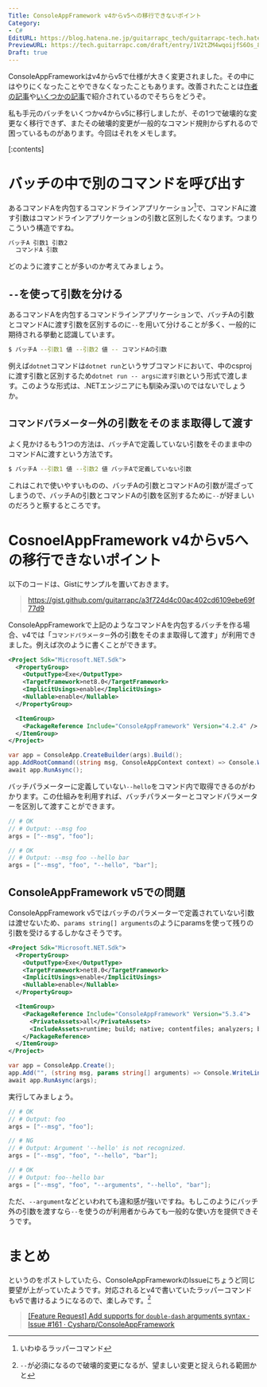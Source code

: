 ```yaml
---
Title: ConsoleAppFramework v4からv5への移行できないポイント
Category:
- C#
EditURL: https://blog.hatena.ne.jp/guitarrapc_tech/guitarrapc-tech.hatenablog.com/atom/entry/6802418398326357122
PreviewURL: https://tech.guitarrapc.com/draft/entry/1V2tZM4wqoijfS6Os_8tJ89Ujk0
Draft: true
---
```


ConsoleAppFrameworkはv4からv5で仕様が大きく変更されました。その中にはやりにくなったことやできなくなったこともあります。改善されたことは[作者の記事](https://neue.cc/2024/12/16_ConsoleAppFramewrok_v5_3_0.html)や[いくつかの記事](https://qiita.com/omt_teruki/items/7b2e876dddd4cb0b0461)で紹介されているのでそちらをどうぞ。

私も手元のバッチをいくつかv4からv5に移行しましたが、その1つで破壊的な変更なく移行できず、またその破壊的変更が一般的なコマンド規則からずれるので困っているものがあります。今回はそれをメモします。

[:contents]

# バッチの中で別のコマンドを呼び出す

あるコマンドAを内包するコマンドラインアプリケーション[^1]で、コマンドAに渡す引数はコマンドラインアプリケーションの引数と区別したくなります。つまりこういう構造ですね。

```sh
バッチA 引数1 引数2
  コマンドA 引数
```

どのように渡すことが多いのか考えてみましょう。

## `--`を使って引数を分ける

あるコマンドAを内包するコマンドラインアプリケーションで、バッチAの引数とコマンドAに渡す引数を区別するのに`--`を用いて分けることが多く、一般的に期待される挙動と認識しています。

```sh
$ バッチA --引数1 値 --引数2 値 -- コマンドAの引数
```

例えば`dotnet`コマンドは`dotnet run`というサブコマンドにおいて、中のcsprojに渡す引数と区別するため`dotnet run -- argsに渡す引数`という形式で渡します。このような形式は、.NETエンジニアにも馴染み深いのではないでしょうか。

## `コマンドパラメーター`外の引数をそのまま取得して渡す

よく見かけるもう1つの方法は、バッチAで定義していない引数をそのまま中のコマンドAに渡すという方法です。

```sh
$ バッチA --引数1 値 --引数2 値 バッチAで定義していない引数
```

これはこれで使いやすいものの、バッチAの引数とコマンドAの引数が混ざってしまうので、バッチAの引数とコマンドAの引数を区別するために`--`が好ましいのだろうと察するところです。

# CosnoelAppFramework v4からv5への移行できないポイント

以下のコードは、Gistにサンプルを置いておきます。

> https://gist.github.com/guitarrapc/a3f724d4c00ac402cd6109ebe69f77d9

ConsoleAppFrameworkで上記のようなコマンドAを内包するバッチを作る場合、v4では「`コマンドパラメーター`外の引数をそのまま取得して渡す」が利用できました。例えば次のように書くことができます。

```xml
<Project Sdk="Microsoft.NET.Sdk">
  <PropertyGroup>
    <OutputType>Exe</OutputType>
    <TargetFramework>net8.0</TargetFramework>
    <ImplicitUsings>enable</ImplicitUsings>
    <Nullable>enable</Nullable>
  </PropertyGroup>

  <ItemGroup>
    <PackageReference Include="ConsoleAppFramework" Version="4.2.4" />
  </ItemGroup>
</Project>
```

```cs
var app = ConsoleApp.CreateBuilder(args).Build();
app.AddRootCommand((string msg, ConsoleAppContext context) => Console.WriteLine(string.Join(" ", context.Arguments)));
await app.RunAsync();
```

バッチパラメーターに定義していない`--hello`をコマンド内で取得できるのがわかります。この仕組みを利用すれば、バッチパラメーターとコマンドパラメーターを区別して渡すことができます。

```cs
// # OK
// # Output: --msg foo
args = ["--msg", "foo"];

// # OK
// # Output: --msg foo --hello bar
args = ["--msg", "foo", "--hello", "bar"];
```

## ConsoleAppFramework v5での問題

ConsoleAppFramework v5ではバッチのパラメーターで定義されていない引数は渡せないため、`params string[] arguments`のようにparamsを使って残りの引数を受けるするしかなさそうです。

```xml
<Project Sdk="Microsoft.NET.Sdk">
  <PropertyGroup>
    <OutputType>Exe</OutputType>
    <TargetFramework>net8.0</TargetFramework>
    <ImplicitUsings>enable</ImplicitUsings>
    <Nullable>enable</Nullable>
  </PropertyGroup>

  <ItemGroup>
    <PackageReference Include="ConsoleAppFramework" Version="5.3.4">
      <PrivateAssets>all</PrivateAssets>
      <IncludeAssets>runtime; build; native; contentfiles; analyzers; buildtransitive</IncludeAssets>
    </PackageReference>
  </ItemGroup>
</Project>
```

```cs
var app = ConsoleApp.Create();
app.Add("", (string msg, params string[] arguments) => Console.WriteLine(msg + string.Join(" ", arguments)));
await app.RunAsync(args);
```

実行してみましょう。

```cs
// # OK
// # Output: foo
args = ["--msg", "foo"];

// # NG
// # Output: Argument '--hello' is not recognized.
args = ["--msg", "foo", "--hello", "bar"];

// # OK
// # Output: foo--hello bar
args = ["--msg", "foo", "--arguments", "--hello", "bar"];
```

ただ、`--argument`などといわれても違和感が強いですね。もしこのようにバッチ外の引数を渡すなら`--`を使うのが利用者からみても一般的な使い方を提供できそうです。

# まとめ

というのをポストしていたら、ConsoleAppFrameworkのIssueにちょうど同じ要望が上がっていたようです。対応されるとv4で書いていたラッパーコマンドもv5で書けるようになるので、楽しみです。[^2]

> [[Feature Request] Add supports for `double-dash` arguments syntax · Issue #161 · Cysharp/ConsoleAppFramework](https://github.com/Cysharp/ConsoleAppFramework/issues/161)


[^1]: いわゆるラッパーコマンド
[^2]: `--`が必須になるので破壊的変更になるが、望ましい変更と捉えられる範囲かと
